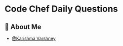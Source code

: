# Code Chef Daily Questions

## 🚀 About Me

- [@Karishma Varshney](https://github.com/Karishma-Varshney)

